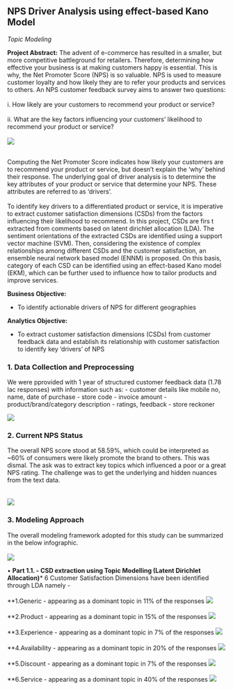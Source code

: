 ## NPS Driver Analysis using effect-based Kano Model 
*Topic Modeling*

**Project Abstract:** 
The advent of e-commerce has resulted in a smaller, but more competitive battleground for retailers. 
Therefore, determining how effective your business is at making customers happy is essential.
This is why, the Net Promoter Score (NPS) is so valuable. NPS is used to measure customer loyalty
and how likely they are to refer your products and services to others. An NPS customer feedback survey aims to answer two questions: 
<br><br>
i.	How likely are your customers to recommend your product or service?
<br><br>
ii.	What are the key factors influencing your customers’ likelihood to recommend your product or service?
<br><br>
<img src="images/nps.png?raw=true"/>
<br><br>

Computing the Net Promoter Score indicates how likely your customers are to recommend your product or service,
but doesn’t explain the ‘why’ behind their response. The underlying goal of driver analysis is to determine the
key attributes of your product or service that determine your NPS. These attributes are referred to as ‘drivers’. 
<br><br>
To identify key drivers to a differentiated product or service, it is imperative to extract customer satisfaction
dimensions (CSDs) from the factors influencing their likelihood to recommend. In this project, CSDs are firs
t extracted from comments based on latent dirichlet allocation (LDA). The sentiment orientations of the extracted 
CSDs are identified using a support vector machine (SVM). Then, considering the existence of complex relationships among different CSDs 
and the customer satisfaction, an ensemble neural network based model (ENNM) is proposed. On this basis, category of each CSD can be identified using an 
effect-based Kano model (EKM), which can be further used to influence how to tailor products and improve services.

**Business Objective:**
- To identify actionable drivers of NPS for different geographies


**Analytics Objective:**
- To extract customer satisfaction dimensions (CSDs) from customer feedback data and establish its relationship 
with customer satisfaction to identify key ‘drivers’ of NPS



### 1. Data Collection and Preprocessing 
We were pprovided with 1 year of structured customer feedback data (1.78 lac responses) with information such as:
	- customer details like mobile no, name, date of purchase 
	- store code
	- invoice amount 
	- product/brand/category description 
	- ratings, feedback 
	- store reckoner

<img src="images/cleaning.JPG?raw=true"/>

### 2. Current NPS Status
The overall NPS score stood at 58.59%, which could be interpreted as ~60% of consumers were likely promote the brand to others. This was dismal. The ask was to extract key topics which influenced a poor or a great NPS rating. The challenge was to get the underlying and hidden nuances from the text data.   
<br><br>
<img src="images/current_nps.JPG?raw=true"/>

### 3. Modeling Approach 
The overall modeling framework adopted for this study can be summarized in the below infographic.
<br><br>
<img src="images/nps.JPG?raw=true"/>


• **Part 1.1. - CSD extraction using Topic Modelling (Latent Dirichlet Allocation)*** 
6 Customer Satisfaction Dimensions have been identified through LDA namely - 
<br><br>
**1.Generic - appearing as a dominant topic in 11% of the responses 
<img src="images/topic0.JPG?raw=true"/>
<br><br>
**2.Product - appearing as a dominant topic in 15% of the responses 
<img src="images/topic1.JPG?raw=true"/>
<br><br>
**3.Experience - appearing as a dominant topic in 7% of the responses 
<img src="images/topic2.JPG?raw=true"/>
<br><br>
**4.Availability - appearing as a dominant topic in 20% of the responses 
<img src="images/topic3.JPG?raw=true"/>
<br><br>
**5.Discount - appearing as a dominant topic in 7% of the responses 
<img src="images/topic4.JPG?raw=true"/>
<br><br>
**6.Service - appearing as a dominant topic in 40% of the responses 
<img src="images/topic5.JPG?raw=true"/>

